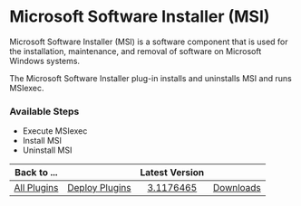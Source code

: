 
# Microsoft Software Installer (MSI)

Microsoft Software Installer (MSI) is a software component that is used for the installation, maintenance, and removal of software on Microsoft Windows systems.

The Microsoft Software Installer plug-in installs and uninstalls MSI and runs MSIexec.


### Available Steps

* Execute MSIexec
* Install MSI
* Uninstall MSI



|Back to ...||Latest Version||
| :---: | :---: | :---: | :---: |
|[All Plugins](../../index.md)|[Deploy Plugins](../README.md)|[3.1176465](https://raw.githubusercontent.com/UrbanCode/IBM-UCD-PLUGINS/main/files/MSI/ucd-MSI-3.1176465.zip)|[Downloads](downloads.md)|
